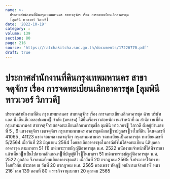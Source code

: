 ```yaml
---
name: >-
  ประกาศสำนักงานที่ดินกรุงเทพมหานคร สาขาจตุจักร เรื่อง การจดทะเบียนเลิกอาคารชุด
  [ลุมพินี ทาวเวอร์ วิภาวดี]
date: '2022-10-19'
category: ง
volume: 139
section: 80
page: 216
source: 'https://ratchakitcha.soc.go.th/documents/17226770.pdf'
draft: true
---
```


# ประกาศสำนักงานที่ดินกรุงเทพมหานคร สาขาจตุจักร เรื่อง การจดทะเบียนเลิกอาคารชุด [ลุมพินี ทาวเวอร์ วิภาวดี]

ประกาศสํานักงานที่ดิน กรุงเทพมหานคร สาขาจตุจักร เรื่อง การจดทะเบียนเลิกอาคารชุด ด้วย บริษัท แอล.พี.เอ็น.ดีเวลลอปเมนท จํากัด (มหาชน) ได้ยื่นเรื่องราวต่อพนักงานเจ้าหน้าที่ ณ สํานักงานที่ดินกรุงเทพมหานคร สาขาจตุจักร ขอจดทะเบียนเลิกอาคารชุดชื่อ ลุมพินี ทาวเวอร วิภาวดี ตั้งอยู่บ้านเลขที่ 5 , 6 แขวงจตุจักร เขตจตุจักร กรุงเทพมหานคร อาคารชุดดังกลาวปลูกสรางในที่ดิน โฉนดเลขที่ 41065 , 41123 แขวงจอมพล เขตจตุจักร กรุงเทพมหานคร จดทะเบียนเป็นอาคารชุด ทะเบียนเลขที่ 5/2564 เมื่อวันที่ 23 มิถุนายน 2564 โดยขอเลิกอาคารชุดในกรณียังไม่ได้จดทะเบียน นิติบุคคลอาคารชุด ตามมาตรา 51 (1) แห่งพระราชบัญญัติอาคารชุด พ.ศ. 2522 พนักงานเจ้าหน้าที่ได้พิจารณาแล้วเห็นวาเป็นไปตามหลักเกณฑที่บัญญัติไวในมาตรา 51 แห่งพระราชบัญญัติอาคารชุด พ.ศ. 2522 ถูกต้อง จึงจดทะเบียนเลิกอาคารชุดแล้ว เมื่อวันที่ 20 กรกฎาคม 2565 จึงประกาศให้ทราบโดยทั่วกัน ประกาศ ณ วันที่ 20 กรกฎาคม พ.ศ. 2565 พวงเพชร ทัดภู พนักงานเจ้าหน้าที่ ้ หนา 216 ่ เลม 139 ตอนที่ 80 ง ราชกิจจานุเบกษา 20 ตุลาคม 2565
